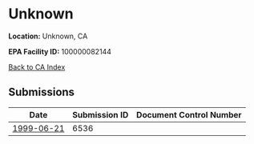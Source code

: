 # Unknown

**Location:** Unknown, CA

**EPA Facility ID:** 100000082144

[Back to CA Index](../../index.md)

## Submissions

| Date | Submission ID | Document Control Number |
|------|--------------|-------------------------|
| [1999-06-21](submissions/6536.md) | 6536 |  |
